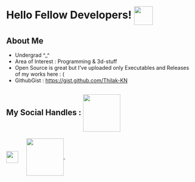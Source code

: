 <h1> Hello Fellow Developers! <img src = "https://raw.githubusercontent.com/MartinHeinz/MartinHeinz/master/wave.gif" align='center' width = 50px> </h1>
<p align='center'>


</p>


<h2> About Me </h2>




-  Undergrad ^_^  
-  Area of Interest : Programming & 3d-stuff
-  Open Source is great but I've uploaded only Executables and Releases of my works here : (
-  GithubGist : https://gist.github.com/Thilak-KN 
  
<h2> My Social Handles : <img src='https://raw.githubusercontent.com/ShahriarShafin/ShahriarShafin/main/Assets/handshake.gif' align='center' width="100px"> </h2>
<a href = 'https://www.deviantart.com/blendart'> <img width = '32px' align= 'center' src="https://a.deviantart.net/avatars-big/b/l/blendart.jpg"/></a> &emsp;
<a href= https://www.youtube.com/c/shiitttshow > <img width ='100px' align='center' src ='https://www.gstatic.com/youtube/img/branding/youtubelogo/svg/youtubelogo.svg'> </a> &emsp;
<br>
